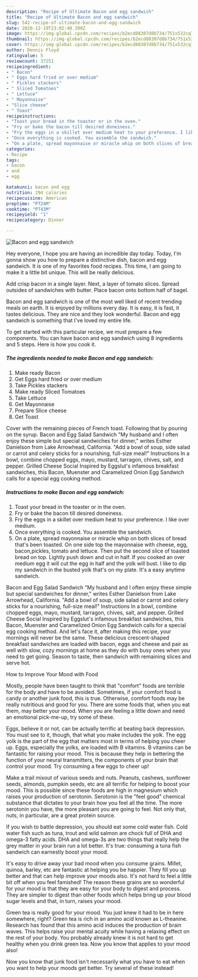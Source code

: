 ```yaml
---
description: "Recipe of Ultimate Bacon and egg sandwich"
title: "Recipe of Ultimate Bacon and egg sandwich"
slug: 542-recipe-of-ultimate-bacon-and-egg-sandwich
date: 2020-12-19T23:02:40.390Z
image: https://img-global.cpcdn.com/recipes/b2ecd88307d8b734/751x532cq70/bacon-and-egg-sandwich-recipe-main-photo.jpg
thumbnail: https://img-global.cpcdn.com/recipes/b2ecd88307d8b734/751x532cq70/bacon-and-egg-sandwich-recipe-main-photo.jpg
cover: https://img-global.cpcdn.com/recipes/b2ecd88307d8b734/751x532cq70/bacon-and-egg-sandwich-recipe-main-photo.jpg
author: Dennis Floyd
ratingvalue: 5
reviewcount: 37251
recipeingredient:
- " Bacon"
- " Eggs hard fried or over medium"
- " Pickles stackers"
- " Sliced Tomatoes"
- " Lettuce"
- " Mayonnaise"
- "Slice cheese"
- " Toast"
recipeinstructions:
- "Toast your bread in the toaster or in the oven."
- "Fry or bake the bacon till desired doneiness."
- "Fry the eggs in a skillet over medium heat to your preference. I like over medium."
- "Once everything is cooked. You assemble the sandwich."
- "On a plate, spread mayonnaise or miracle whip on both slices of bread that&#39;s been toasted. On one side top the mayonnaise with cheese, egg, bacon,pickles, tomato and lettuce. Then put the second slice of toasted bread on top. Lightly push down and cut in half. If you cooked an over medium egg it will cut the egg in half and the yolk will bust. I like to dip my sandwich in the busted yolk that&#39;s on my plate. It&#39;s a easy anytime sandwich."
categories:
- Recipe
tags:
- bacon
- and
- egg

katakunci: bacon and egg 
nutrition: 294 calories
recipecuisine: American
preptime: "PT24M"
cooktime: "PT43M"
recipeyield: "1"
recipecategory: Dinner

---
```



![Bacon and egg sandwich](https://img-global.cpcdn.com/recipes/b2ecd88307d8b734/751x532cq70/bacon-and-egg-sandwich-recipe-main-photo.jpg)

Hey everyone, I hope you are having an incredible day today. Today, I'm gonna show you how to prepare a distinctive dish, bacon and egg sandwich. It is one of my favorites food recipes. This time, I am going to make it a little bit unique. This will be really delicious.

Add crisp bacon in a single layer. Next, a layer of tomato slices. Spread outsides of sandwiches with butter. Place bacon onto bottom half of bagel.

Bacon and egg sandwich is one of the most well liked of recent trending meals on earth. It is enjoyed by millions every day. It is easy, it is fast, it tastes delicious. They are nice and they look wonderful. Bacon and egg sandwich is something that I've loved my entire life.


To get started with this particular recipe, we must prepare a few components. You can have bacon and egg sandwich using 8 ingredients and 5 steps. Here is how you cook it.

<!--inarticleads1-->

##### The ingredients needed to make Bacon and egg sandwich:

1. Make ready  Bacon
1. Get  Eggs hard fried or over medium
1. Take  Pickles stackers
1. Make ready  Sliced Tomatoes
1. Take  Lettuce
1. Get  Mayonnaise
1. Prepare Slice cheese
1. Get  Toast


Cover with the remaining pieces of French toast. Following that by pouring on the syrup. Bacon and Egg Salad Sandwich &#34;My husband and I often enjoy these simple but special sandwiches for dinner,&#34; writes Esther Danielson from Lake Arrowhead, California. &#34;Add a bowl of soup, side salad or carrot and celery sticks for a nourishing, full-size meal!&#34; Instructions In a bowl, combine chopped eggs, mayo, mustard, tarragon, chives, salt, and pepper. Grilled Cheese Social Inspired by Eggslut&#39;s infamous breakfast sandwiches, this Bacon, Muenster and Caramelized Onion Egg Sandwich calls for a special egg cooking method. 

<!--inarticleads2-->

##### Instructions to make Bacon and egg sandwich:

1. Toast your bread in the toaster or in the oven.
1. Fry or bake the bacon till desired doneiness.
1. Fry the eggs in a skillet over medium heat to your preference. I like over medium.
1. Once everything is cooked. You assemble the sandwich.
1. On a plate, spread mayonnaise or miracle whip on both slices of bread that&#39;s been toasted. On one side top the mayonnaise with cheese, egg, bacon,pickles, tomato and lettuce. Then put the second slice of toasted bread on top. Lightly push down and cut in half. If you cooked an over medium egg it will cut the egg in half and the yolk will bust. I like to dip my sandwich in the busted yolk that&#39;s on my plate. It&#39;s a easy anytime sandwich.


Bacon and Egg Salad Sandwich &#34;My husband and I often enjoy these simple but special sandwiches for dinner,&#34; writes Esther Danielson from Lake Arrowhead, California. &#34;Add a bowl of soup, side salad or carrot and celery sticks for a nourishing, full-size meal!&#34; Instructions In a bowl, combine chopped eggs, mayo, mustard, tarragon, chives, salt, and pepper. Grilled Cheese Social Inspired by Eggslut&#39;s infamous breakfast sandwiches, this Bacon, Muenster and Caramelized Onion Egg Sandwich calls for a special egg cooking method. And let&#39;s face it, after making this recipe, your mornings will never be the same. These delicious crescent-shaped breakfast sandwiches are loaded with bacon, eggs and cheese and pair as well with slow, cozy mornings at home as they do with busy ones when you need to get going. Season to taste, then sandwich with remaining slices and serve hot. 

How to Improve Your Mood with Food


Mostly, people have been taught to think that "comfort" foods are terrible for the body and have to be avoided. Sometimes, if your comfort food is candy or another junk food, this is true. Otherwise, comfort foods may be really nutritious and good for you. There are some foods that, when you eat them, may better your mood. When you are feeling a little down and need an emotional pick-me-up, try some of these.

Eggs, believe it or not, can be actually terrific at beating back depression. You must see to it, though, that what you make includes the yolk. The egg yolk is the part of the egg that matters most in terms of helping you cheer up. Eggs, especially the yolks, are loaded with B vitamins. B vitamins can be fantastic for raising your mood. This is because they help in bettering the function of your neural transmitters, the components of your brain that control your mood. Try consuming a few eggs to cheer up!

Make a trail mixout of various seeds and nuts. Peanuts, cashews, sunflower seeds, almonds, pumpkin seeds, etc are all terrific for helping to boost your mood. This is possible since these foods are high in magnesium which raises your production of serotonin. Serotonin is the "feel good" chemical substance that dictates to your brain how you feel all the time. The more serotonin you have, the more pleasant you are going to feel. Not only that, nuts, in particular, are a great protein source.

If you wish to battle depression, you should eat some cold water fish. Cold water fish such as tuna, trout and wild salmon are chock full of DHA and omega-3 fatty acids. DHA and omega-3s are two things that really help the grey matter in your brain run a lot better. It's true: consuming a tuna fish sandwich can earnestly boost your mood. 

It's easy to drive away your bad mood when you consume grains. Millet, quinoa, barley, etc are fantastic at helping you be happier. They fill you up better and that can help improve your moods also. It's not hard to feel a little bit off when you feel famished! The reason these grains are so wonderful for your mood is that they are easy for your body to digest and process. They are simpler to digest than other foods which helps bring up your blood sugar levels and that, in turn, raises your mood.

Green tea is really good for your mood. You just knew it had to be in here somewhere, right? Green tea is rich in an amino acid known as L-theanine. Research has found that this amino acid induces the production of brain waves. This helps raise your mental acuity while having a relaxing effect on the rest of your body. You probably already knew it is not hard to get healthy when you drink green tea. Now you know that applies to your mood also!

Now you know that junk food isn't necessarily what you have to eat when you want to help your moods get better. Try several of these instead!

